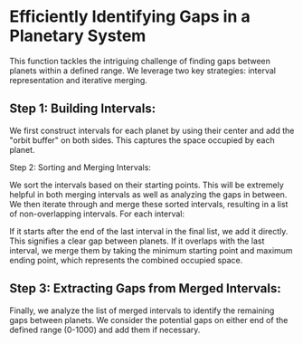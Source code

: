 # Efficiently Identifying Gaps in a Planetary System

This function tackles the intriguing challenge of finding gaps between planets within a defined range. We leverage two key strategies: interval representation and iterative merging.

## Step 1: Building Intervals:

We first construct intervals for each planet by using their center and add the "orbit buffer" on both sides. This captures the space occupied by each planet.

Step 2: Sorting and Merging Intervals:

We sort the intervals based on their starting points. This will be extremely helpful in both merging intervals as well as analyzing the gaps in between. We then iterate through and merge these sorted intervals, resulting in a list of non-overlapping intervals.
For each interval:

If it starts after the end of the last interval in the final list, we add it directly. This signifies a clear gap between planets.
If it overlaps with the last interval, we merge them by taking the minimum starting point and maximum ending point, which represents the combined occupied space.

## Step 3: Extracting Gaps from Merged Intervals:

Finally, we analyze the list of merged intervals to identify the remaining gaps between planets. We consider the potential gaps on either end of the defined range (0-1000) and add them if necessary.
